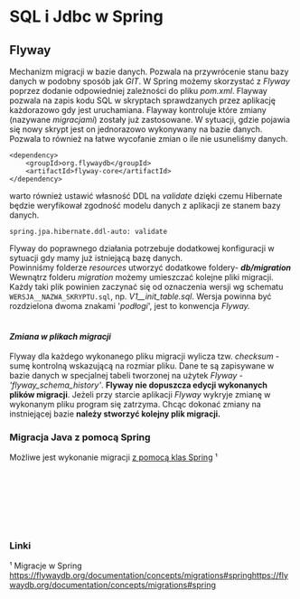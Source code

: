 # SQL i Jdbc w Spring

## Flyway
Mechanizm migracji w bazie danych. Pozwala na przywrócenie stanu bazy danych w podobny sposób jak *GIT*. W Spring możemy
skorzystać z *Flyway* poprzez dodanie odpowiedniej zależności do pliku *pom.xml*. Flayway pozwala na zapis kodu SQL
w skryptach sprawdzanych przez aplikację każdorazowo gdy jest uruchamiana. Flayway kontroluje które zmiany (nazywane
*migracjami*) zostały już zastosowane. W sytuacji, gdzie pojawia się nowy skrypt jest on jednorazowo wykonywany na 
bazie danych. Pozwala to również na łatwe wycofanie zmian o ile nie usuneliśmy danych. 
```
<dependency>
    <groupId>org.flywaydb</groupId>
    <artifactId>flyway-core</artifactId>
</dependency>
```

warto również ustawić własność DDL na *validate* dzięki czemu Hibernate będzie weryfikował zgodność modelu danych z aplikacji
ze stanem bazy danych.
```
spring.jpa.hibernate.ddl-auto: validate
```

Flyway do poprawnego działania potrzebuje dodatkowej konfiguracji w sytuacji gdy mamy już istniejącą bazę danych.  
Powinniśmy folderze *resources* utworzyć dodatkowe foldery- ***db/migration***    
Wewnątrz folderu *migration* możemy umieszczać kolejne pliki migracji. Każdy taki plik powinien zaczynać się od oznaczenia wersji
wg schematu ```WERSJA__NAZWA_SKRYPTU.sql```, np. *V1__init_table.sql*. Wersja powinna być rozdzielona dwoma znakami 
'*podłogi*', jest to konwencja *Flyway.*
<br></br>

#### *Zmiana w plikach migracji*
Flyway dla każdego wykonanego pliku migracji wylicza tzw. *checksum* - sumę kontrolną wskazującą na rozmiar pliku.
Dane te są zapisywane w bazie danych w specjalnej tabeli tworzonej na użytek *Flyway* - *'flyway_schema_history'*.
**Flyway nie dopuszcza edycji wykonanych plików migracji**. Jeżeli przy starcie aplikacji *Flyway* wykryje zmianę w wykonanym
pliku program się zatrzyma. Chcąc dokonać zmiany na instniejącej bazie **należy stworzyć kolejny plik migracji.**


### Migracja Java z pomocą Spring
Możliwe jest wykonanie migracji [z pomocą klas Spring](https://flywaydb.org/documentation/concepts/migrations#spring) &#x00B9;





<br></br>
<br></br>
<br></br>
### Linki
&#x00B9; Migracje w Spring  
https://flywaydb.org/documentation/concepts/migrations#springhttps://flywaydb.org/documentation/concepts/migrations#spring
